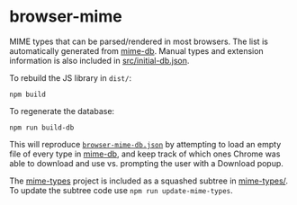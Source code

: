 # browser-mime

MIME types that can be parsed/rendered in most browsers.  The list is automatically
generated from [mime-db](https://github.com/jshttp/mime-db).  Manual types and
extension information is also included in [src/initial-db.json](src/initial-db.json).

To rebuild the JS library in `dist/`:

```
npm build
```

To regenerate the database:

```
npm run build-db
```

This will reproduce [`browser-mime-db.json`](browser-mime-db.json)
by attempting to load an empty file of every type in [mime-db](https://www.npmjs.com/package/mime-db), and keep track of which ones Chrome was able to download
and use vs. prompting the user with a Download popup.

The [mime-types](https://github.com/jshttp/mime-types.git) project is included as a squashed subtree in [mime-types/](mime-types). To update the subtree code use `npm run update-mime-types`.
